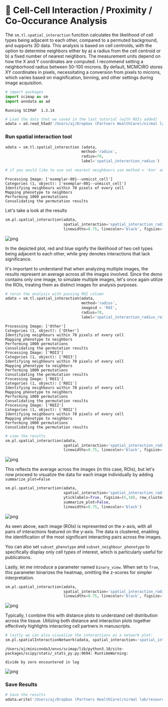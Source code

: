 # 🤏 Cell-Cell Interaction / Proximity / Co-Occurance Analysis

The `sm.tl.spatial_interaction` function calculates the likelihood of cell types being adjacent to each other, compared to a permuted background, and supports 3D data. This analysis is based on cell centroids, with the option to determine neighbors either by a) a radius from the cell centroid or b) a fixed number of nearest neighbors. The measurement units depend on how the X and Y coordinates are computed. I recommend setting a neighborhood radius between 50-100 microns. By default, MCMCIRO stores XY coordinates in pixels, necessitating a conversion from pixels to microns, which varies based on magnification, binning, and other settings during image acquisition.


```python
# import packages
import scimap as sm
import anndata as ad
```

    Running SCIMAP  1.3.14



```python
# Load the data that we saved in the last tutorial (with ROIs added)
adata = ad.read_h5ad('/Users/aj/Dropbox (Partners HealthCare)/nirmal lab/resources/exemplarData/scimapExampleData/scimapExampleData.h5ad')
```

### Run spatial interaction tool


```python
adata = sm.tl.spatial_interaction (adata, 
                                  method='radius', 
                                  radius=70, 
                                  label='spatial_interaction_radius')

# if you would like to use set nearest neighbours use method = 'knn' and knn=10
```

    Processing Image: ['exemplar-001--unmicst_cell']
    Categories (1, object): ['exemplar-001--unmicst_cell']
    Identifying neighbours within 70 pixels of every cell
    Mapping phenotype to neighbors
    Performing 1000 permutations
    Consolidating the permutation results


Let's take a look at the results


```python
sm.pl.spatial_interaction(adata, 
                          spatial_interaction='spatial_interaction_radius',
                          linewidths=0.75, linecolor='black', figsize=(5,4))
```


    
![png](cell_interaction_scimap_files/cell_interaction_scimap_7_0.png)
    


In the depicted plot, red and blue signify the likelihood of two cell types being adjacent to each other, while grey denotes interactions that lack significance.

It's important to understand that when analyzing multiple images, the results represent an average across all the images involved. Since the demo contains only one image, to simulate multiple images, let's once again utilize the ROIs, treating them as distinct images for analysis purposes.


```python
# rerun the analysis with passing ROI column 
adata = sm.tl.spatial_interaction(adata, 
                                  method='radius', 
                                  imageid = 'ROI',
                                  radius=70, 
                                  label='spatial_interaction_radius_roi')
```

    Processing Image: ['Other']
    Categories (1, object): ['Other']
    Identifying neighbours within 70 pixels of every cell
    Mapping phenotype to neighbors
    Performing 1000 permutations
    Consolidating the permutation results
    Processing Image: ['ROI3']
    Categories (1, object): ['ROI3']
    Identifying neighbours within 70 pixels of every cell
    Mapping phenotype to neighbors
    Performing 1000 permutations
    Consolidating the permutation results
    Processing Image: ['ROI1']
    Categories (1, object): ['ROI1']
    Identifying neighbours within 70 pixels of every cell
    Mapping phenotype to neighbors
    Performing 1000 permutations
    Consolidating the permutation results
    Processing Image: ['ROI2']
    Categories (1, object): ['ROI2']
    Identifying neighbours within 70 pixels of every cell
    Mapping phenotype to neighbors
    Performing 1000 permutations
    Consolidating the permutation results



```python
# view the results
sm.pl.spatial_interaction(adata, 
                          spatial_interaction='spatial_interaction_radius_roi',
                          linewidths=0.75, linecolor='black', figsize=(5,4))
```


    
![png](cell_interaction_scimap_files/cell_interaction_scimap_11_0.png)
    


This reflects the average across the images (in this case, ROIs), but let's now proceed to visualize the data for each image individually by adding `summarize_plot=False`


```python
sm.pl.spatial_interaction(adata, 
                          spatial_interaction='spatial_interaction_radius_roi',
                          yticklabels=True, figsize=(5,10), row_cluster=True,
                          summarize_plot=False,
                          linewidths=0.75, linecolor='black')

```


    
![png](cell_interaction_scimap_files/cell_interaction_scimap_13_0.png)
    


As seen above, each image (ROIs) is represented on the x-axis, with all pairs of interactions featured on the y-axis. The data is clustered, enabling the identification of the most significant interacting pairs across the images.

You can also set `subset_phenotype` and `subset_neighbour_phenotype` to specifically display only cell types of interest, which is particularly useful for publications.

Lastly, let me introduce a parameter named `binary_view`. When set to `True`, this parameter binarizes the heatmap, omitting the z-scores for simpler interpretation.


```python
sm.pl.spatial_interaction(adata, 
                          spatial_interaction='spatial_interaction_radius',  binary_view=True,
                          linewidths=0.75, linecolor='black', figsize=(5,4))
```


    
![png](cell_interaction_scimap_files/cell_interaction_scimap_17_0.png)
    


Typically, I combine this with distance plots to understand cell distribution across the tissue. Utilizing both distance and interaction plots together effectively highlights interacting cell partners in manuscripts.


```python
# lastly we can also visualize the interactions as a network plot:
sm.pl.spatialInteractionNetwork(adata, spatial_interaction='spatial_interaction_radius', figsize=(6,4))
```

    /Users/aj/miniconda3/envs/scimap/lib/python3.10/site-packages/scipy/stats/_stats_py.py:9694: RuntimeWarning:
    
    divide by zero encountered in log
    



    
![png](cell_interaction_scimap_files/cell_interaction_scimap_19_1.png)
    


### Save Results


```python
# Save the results
adata.write('/Users/aj/Dropbox (Partners HealthCare)/nirmal lab/resources/exemplarData/scimapExampleData/scimapExampleData.h5ad')
```


```python

```
